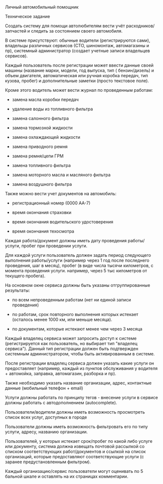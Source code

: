 Личный автомобильный помощник

Техническое задание

Создать систему для помощи автолюбителям вести учёт расходников/запчастей и следить за состоянием своего автомобиля.

В системе присутствуют: обычные водители (регистрируются сами), владельцы различных сервисов (СТО, шиномонтаж,
автомагазины и пр), системный администратор (создает учетные записи владельцев сервисов).

Каждый пользователь после регистрации может ввести данные своей машины (название марки, модели, год выпуска, тип (
бензин/дизель) и объем двигателя, автоматическая или ручная коробка передач, тип кузова, пробег) и дополнительные
заметки (просто текстовое поле).

Кроме этого водитель может вести журнал по проведенным работам:

- замена масла коробки передач

- удаление воды из топливного фильтра

- замена салонного фильтра

- замена тормозной жидкости

- замена охлаждающей жидкости

- замена приводного ремня

- замена ремня/цепи ГРМ

- замена топливного фильтра

- замена моторного масла и масляного фильтра

- замена воздушного фильтра

Также можно вести учет документов на автомобиль:

- регистрационный номер (0000 АА-7)

- время окончания страховки

- время окончания водительского удостоверения

- время окончания техосмотра

Каждая работа/документ должны иметь дату проведения работы/услуги, пробег при проведении услуги.

Для каждой услуги пользователь должен задать период следующего выполнения работы/услуги (например через 1 год после
последнего проведения, шаг в месяц), пробег (в виде числа тысячи километров, с момента проведения услуги. например,
через 5 тыс километров от текущего пробега).

На основном окне сервиса должны быть указаны отгруппированные результаты:

- по всем непроведенным работам (нет ни единой записи проведения)

- по работам, срок повторного выполнения которых истекает (осталось менее 1000 км, или меньше месяца).

- по документам, которые истекают менее чем через 3 месяца

Каждый владелец сервиса может запросить доступ к системе (регистрируется как пользователь, но выбирает тип "владелец
сервиса"). Данный тип регистрации должен быть подтвержден системным администратором, чтобы быть активированным в
системе.

После регистрации владелец сервиса должен указать какие услуги он предоставляет (например, каждый из пунктов
обслуживания у водителя + автомойка, заправка, автомагазин, разборка и пр).

Также необходимо указать название организации, адрес, контактные данные (мобильный телефон + email)

Услуги должны работать по принципу тегов - внесение услуги в сервисе должны работать с автодополнением (autocomplete).

Пользователи/водители должны иметь возможность просмотреть список всех услуг, доступных в городе

Пользователи должны иметь возможность фильтровать его по типу услуги, адресу, названию организации.

Пользователей, у которых истекает срок/пробег по какой либо услуге или документу, система должна извещать почтовой
рассылкой со списком соответствующих работ/документов и ссылкой на список организаций, которые предоставляют
соответствующие услуги (с заранее предустановленным фильтром).

Каждый организацию/сервис пользователи могут оценивать по 5 бальной шкале и оставлять на их страницах комментарии. 

